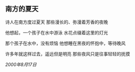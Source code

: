 ## 南方的夏天

诗人在南方度过夏天
那些漫长的、弥漫着芳香的夜晚

他想起，一个孩子在水中游泳
水花点缀着这里的灯光

那个孩子在水中，没有烦恼
他想睡在黑夜的怀抱中，等待晚风

许多年就这样过去，遥远但是明亮
那些夜风只是往事轻轻的抚摸

*2000年8月17日*